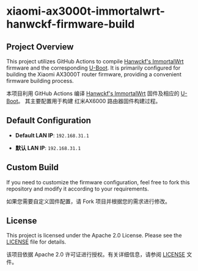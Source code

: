 # xiaomi-ax3000t-immortalwrt-hanwckf-firmware-build

## Project Overview  

This project utilizes GitHub Actions to compile [Hanwckf's ImmortalWrt](https://github.com/hanwckf/immortalwrt-mt798x) firmware and the corresponding [U-Boot](https://github.com/hanwckf/bl-mt798x). 
It is primarily configured for building the Xiaomi AX3000T router firmware, providing a convenient firmware building process.  

本项目利用 GitHub Actions 编译 [Hanwckf's ImmortalWrt](https://github.com/hanwckf/immortalwrt-mt798x) 固件及相应的 [U-Boot](https://github.com/hanwckf/bl-mt798x)。 
其主要配置用于构建 红米AX6000 路由器固件构建过程。

## Default Configuration  

- **Default LAN IP**: `192.168.31.1`  

- **默认 LAN IP**: `192.168.31.1`  

## Custom Build  

If you need to customize the firmware configuration, feel free to fork this repository and modify it according to your requirements. 

如果您需要自定义固件配置，请 Fork 项目并根据您的需求进行修改。

## License  

This project is licensed under the Apache 2.0 License. Please see the [LICENSE](LICENSE) file for details.

该项目依据 Apache 2.0 许可证进行授权。有关详细信息，请参阅 [LICENSE](LICENSE) 文件。

